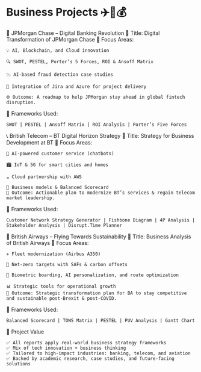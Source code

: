 # Business Projects ✈️📡💰
🏦 JPMorgan Chase – Digital Banking Revolution
📘 Title: Digital Transformation of JPMorgan Chase
🧠 Focus Areas:

    💡 AI, Blockchain, and Cloud innovation

    🔍 SWOT, PESTEL, Porter’s 5 Forces, ROI & Ansoff Matrix

    📉 AI-based fraud detection case studies

    🧩 Integration of Jira and Azure for project delivery
    
    🌐 Outcome: A roadmap to help JPMorgan stay ahead in global fintech disruption.

🧾 Frameworks Used:

    SWOT | PESTEL | Ansoff Matrix | ROI Analysis | Porter’s Five Forces

📞 British Telecom – BT Digital Horizon Strategy
📘 Title: Strategy for Business Development at BT
🧠 Focus Areas:

    🤖 AI-powered customer service (chatbots)

    🏙️ IoT & 5G for smart cities and homes

    ☁️ Cloud partnership with AWS

    💼 Business models & Balanced Scorecard
    🚀 Outcome: Actionable plan to modernize BT’s services & regain telecom market leadership.

🧾 Frameworks Used:

    Customer Network Strategy Generator | Fishbone Diagram | 4P Analysis | Stakeholder Analysis | Disrupt.Time Planner


🛫 British Airways – Flying Towards Sustainability
📘 Title: Business Analysis of British Airways
🧠 Focus Areas:

    ✈️ Fleet modernization (Airbus A350)

    🌱 Net-zero targets with SAFs & carbon offsets

    📱 Biometric boarding, AI personalization, and route optimization

    📊 Strategic tools for operational growth
    🎯 Outcome: Strategic transformation plan for BA to stay competitive and sustainable post-Brexit & post-COVID.

🧾 Frameworks Used:

    Balanced Scorecard | TOWS Matrix | PESTEL | PUV Analysis | Gantt Chart

  📂 Project Value

    ✅ All reports apply real-world business strategy frameworks
    ✅ Mix of tech innovation + business thinking
    ✅ Tailored to high-impact industries: banking, telecom, and aviation
    ✅ Backed by academic research, case studies, and future-facing solutions
